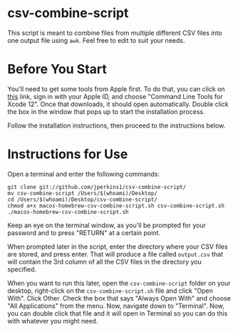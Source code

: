 # csv-combine-script

This script is meant to combine files from multiple different CSV files into one output file using `awk`. Feel free to edit to suit your needs. 

# Before You Start
You'll need to get some tools from Apple first. To do that, you can click on [this](https://developer.apple.com/download/more/) link, sign in with your Apple ID, and choose "Command Line Tools for Xcode 12". Once that downloads, it should open automatically. Double click the box in the window that pops up to start the installation process. 

Follow the installation instructions, then proceed to the instructions below.

# Instructions for Use

Open a terminal and enter the following commands:

```
git clone git://github.com/jperkins1/csv-combine-script/
mv csv-combine-script /Users/$(whoami)/Desktop/
cd /Users/$(whoami)/Desktop/csv-combine-script/
chmod a+x macos-homebrew-csv-combine-script.sh csv-combine-script.sh
./macos-homebrew-csv-combine-script.sh
```

Keep an eye on the terminal window, as you'll be prompted for your password and to press "RETURN" at a certain point. 

When prompted later in the script, enter the directory where your CSV files are stored, and press enter. That will produce a file called `output.csv` that will contain the 3rd column of all the CSV files in the directory you specified.

When you want to run this later, open the `csv-combine-script` folder on your desktop, right-click on the `csv-combine-script.sh` file and click "Open With". Click Other. Check the box that says "Always Open With" and choose "All Applications" from the menu. Now, navigate down to "Terminal". Now, you can double click that file and it will open in Terminal so you can do this with whatever you might need. 

